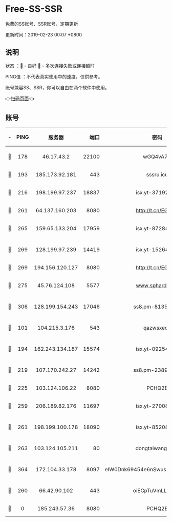 # Free-SS-SSR

免费的SS账号、SSR账号，定期更新

更新时间：2019-02-23 00:07 +0800

## 说明

状态     ：🙂 - 良好 🙁 - 多次连接失败或连接超时

PING值   ：不代表真实使用中的速度，仅供参考。

账号兼容SS、SSR，你可以自由在两个软件中使用。

👉[扫码页面](https://liesauer.github.io/free-ss-ssr.github.io/)👈

## 账号

|-|PING|服务器|端口|密码|加密方式|区域|
|:----:|:----:|:-----:|-----:|:----:|:----:|:----:|
|🙂|178|46.17.43.2|22100|wGQ4vA7D|aes-256-gcm|RU|
|🙂|193|185.173.92.181|443|sssru.icu|rc4-md5|RU|
|🙂|216|198.199.97.237|18837|isx.yt-37192163|aes-256-cfb|US|
|🙂|261|64.137.160.203|8080|http://t.cn/EGJIyrl|rc4-md5|CA|
|🙂|265|159.65.133.204|17959|isx.yt-87284897|aes-256-cfb|SG|
|🙂|269|128.199.97.239|14419|isx.yt-15264430|aes-256-cfb|SG|
|🙂|269|194.156.120.127|8080|http://t.cn/EGJIyrl|rc4-md5|RU|
|🙂|275|45.76.124.108|5577|www.sphard.com|aes-256-cfb|AU|
|🙂|306|128.199.154.243|17046|ss8.pm-81354782|aes-256-cfb|SG|
|🙂|101|104.215.3.176|543|qazwsxedc|aes-256-gcm|JP|
|🙂|194|162.243.134.187|15574|isx.yt-09254887|aes-256-cfb|US|
|🙂|219|107.170.242.27|14242|ss8.pm-23899495|aes-256-cfb|US|
|🙂|225|103.124.106.22|8080|PCHQ2E|rc4-md5|US|
|🙂|259|206.189.82.176|11697|isx.yt-27008665|aes-256-cfb|SG|
|🙂|261|198.199.100.178|18090|isx.yt-85208704|aes-256-cfb|US|
|🙂|263|103.124.105.211|80|dongtaiwang.com|aes-256-cfb|US|
|🙂|364|172.104.33.178|8097|eIW0Dnk69454e6nSwuspv9DmS201tQ0D|aes-256-cfb|SG|
|🙁|260|66.42.90.102|443|oiECpTuVmLLxk4Ts|aes-256-cfb|US|
|🙁|0|185.243.57.36|8080|PCHQ2E|rc4-md5|US|
